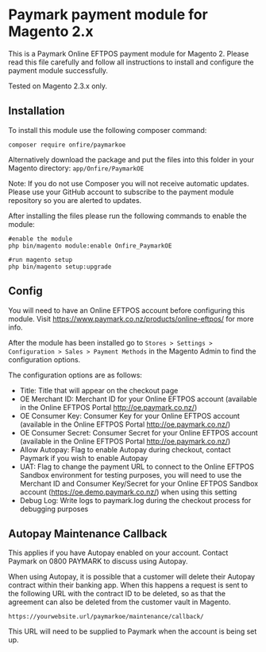 # Paymark payment module for Magento 2.x
This is a Paymark Online EFTPOS payment module for Magento 2. Please read this file carefully and follow all instructions to install and configure the payment module successfully.

Tested on Magento 2.3.x only.

## Installation

To install this module use the following composer command:

`composer require onfire/paymarkoe`

Alternatively download the package and put the files into this folder in your Magento directory: `app/Onfire/PaymarkOE`

Note: If you do not use Composer you will not receive automatic updates.  Please use your GitHub account to subscribe to the payment module repository so you are alerted to updates.

After installing the files please run the following commands to enable the module:

```
#enable the module
php bin/magento module:enable Onfire_PaymarkOE

#run magento setup
php bin/magento setup:upgrade
```

## Config

You will need to have an Online EFTPOS account before configuring this module. Visit https://www.paymark.co.nz/products/online-eftpos/ for more info.

After the module has been installed go to `Stores > Settings > Configuration > Sales > Payment Methods` in the Magento Admin to find the configuration options.

The configuration options are as follows:

* Title: Title that will appear on the checkout page
* OE Merchant ID: Merchant ID for your Online EFTPOS account (available in the Online EFTPOS Portal http://oe.paymark.co.nz/)
* OE Consumer Key: Consumer Key for your Online EFTPOS account (available in the Online EFTPOS Portal http://oe.paymark.co.nz/)
* OE Consumer Secret: Consumer Secret for your Online EFTPOS account (available in the Online EFTPOS Portal http://oe.paymark.co.nz/)
* Allow Autopay: Flag to enable Autopay during checkout, contact Paymark if you wish to enable Autopay
* UAT: Flag to change the payment URL to connect to the Online EFTPOS Sandbox environment for testing purposes, you will need to use the Merchant ID and Consumer Key/Secret for your Online EFTPOS Sandbox account (https://oe.demo.paymark.co.nz/) when using this setting
* Debug Log: Write logs to paymark.log during the checkout process for debugging purposes

## Autopay Maintenance Callback

This applies if you have Autopay enabled on your account.  Contact Paymark on 0800 PAYMARK to discuss using Autopay.

When using Autopay, it is possible that a customer will delete their Autopay contract within their banking app. When this happens a request is sent to the following URL with the contract ID to be deleted, so as that the agreement can also be deleted from the customer vault in Magento.

```
https://yourwebsite.url/paymarkoe/maintenance/callback/
```

This URL will need to be supplied to Paymark when the account is being set up. 
